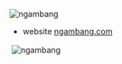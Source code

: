 <p align="left"> <img src="https://komarev.com/ghpvc/?username=ngambang&label=Profile%20views&color=0e75b6&style=flat" alt="ngambang" /> </p>

- website [ngambang.com](ngambang.com)

<p align="left">
</p>
<p>&nbsp;<img align="center" src="https://github-readme-stats.vercel.app/api?username=ngambang&show_icons=true&locale=en" alt="ngambang" /></p>
